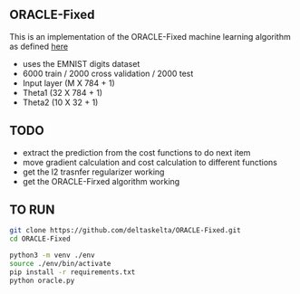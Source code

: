 ## ORACLE-Fixed

This is an implementation of the ORACLE-Fixed machine learning algorithm as defined [here](https://arxiv.org/abs/1902.09432)

- uses the EMNIST digits dataset
- 6000 train / 2000 cross validation / 2000 test
- Input layer (M X 784 + 1)
- Theta1 (32 X 784 + 1)
- Theta2 (10 X 32 + 1)

## TODO

- extract the prediction from the cost functions to do next item
- move gradient calculation and cost calculation to different functions
- get the l2 trasnfer regularizer working
- get the ORACLE-Firxed algorithm working

## TO RUN

```bash
git clone https://github.com/deltaskelta/ORACLE-Fixed.git
cd ORACLE-Fixed

python3 -m venv ./env
source ./env/bin/activate
pip install -r requirements.txt
python oracle.py
```
